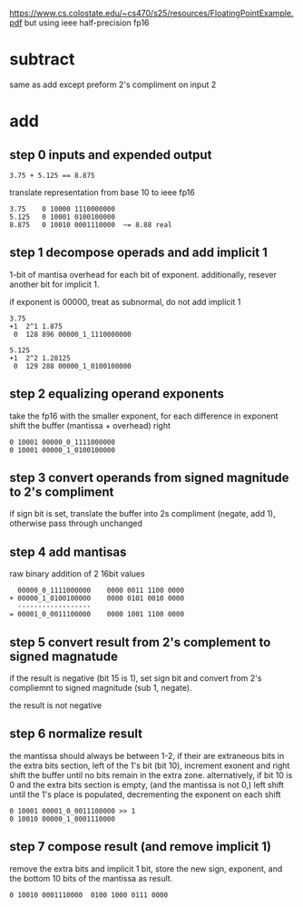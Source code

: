 <https://www.cs.colostate.edu/~cs470/s25/resources/FloatingPointExample.pdf>
but using ieee half-precision fp16

# subtract

same as add except preform 2's compliment on input 2

# add 

## step 0 inputs and expended output

    3.75 + 5.125 == 8.875

translate representation from base 10 to ieee fp16

    3.75	0 10000 1110000000
    5.125	0 10001 0100100000
    8.875	0 10010 0001110000	~= 8.88 real

## step 1 decompose operads and add implicit 1

1-bit of mantisa overhead for each bit of exponent. additionally, resever 
another bit for implicit 1.

if exponent is 00000, treat as subnormal, do not add implicit 1

    3.75
    +1	2^1	1.875
     0	128	896	00000_1_1110000000

    5.125
    +1	2^2	1.28125
     0	129	288	00000_1_0100100000

## step 2 equalizing operand exponents

take the fp16 with the smaller exponent, for each difference in exponent shift
the buffer (mantissa + overhead) right

    0 10001 00000_0_1111000000
    0 10001 00000_1_0100100000

## step 3 convert operands from signed magnitude to 2's compliment

if sign bit is set, translate the buffer into 2s compliment (negate, add 1),
otherwise pass through unchanged

## step 4 add mantisas

raw binary addition of 2 16bit values

      00000_0_1111000000	0000 0011 1100 0000
    + 00000_1_0100100000	0000 0101 0010 0000
      ------------------
    = 00001_0_0011100000	0000 1001 1100 0000

## step 5 convert result from 2's complement to signed magnatude

if the result is negative (bit 15 is 1), set sign bit and convert from 2's 
compliemnt to signed magnitude (sub 1, negate).

the result is not negative

## step 6 normalize result

the mantissa should always be between 1-2, if their are extraneous bits in the 
extra bits section, left of the 1's bit (bit 10), increment exonent and right 
shift the buffer until no bits remain in the extra zone. alternatively, if 
bit 10 is 0 and the extra bits section is empty, (and the mantissa is not 0,) 
left shift until the 1's place is populated, decrementing the exponent on each 
shift

    0 10001 00001_0_0011100000 >> 1
    0 10010 00000_1_0001110000

## step 7 compose result (and remove implicit 1)

remove the extra bits and implicit 1 bit, store the new sign, exponent, and the
bottom 10 bits of the mantissa as result.

    0 10010 0001110000	0100 1000 0111 0000

